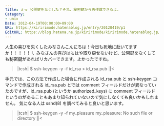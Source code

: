 ```yaml
---
Title: えっ 公開鍵をなくした？それ、秘密鍵から再作成できるよ。
Category:
- unix
Date: 2012-04-19T00:00:00+09:00
URL: https://kiririmode.hatenablog.jp/entry/20120419/p1
EditURL: https://blog.hatena.ne.jp/kiririmode/kiririmode.hatenablog.jp/atom/entry/8454420450078210337
---
```


人生の喜びを失くしたみなさんこんにちは！今日も死地に赴いてますか！！！！！ｌ
みなさんの喜びはもはや取り戻せないけど、公開鍵をなくしても秘密鍵があればリカバーできます。よかったですね。

>|tcsh|
$ ssh-keygen -y -f id_rsa > id_rsa.pub
||<

手元では、この方法で作成した場合に作成される id_rsa.pub と ssh-keygen コマンドで作成される id_rsa.pub とでは comment フィールドだけが異なっていたのですが、id_rsa.pub (というか authorized_keys) に comment フィールドというのがあることもあまり知られていないので気にしなくても良いかもしれません。
気になる人は sshd(8) を調べてみると良いと思います。

>|tcsh|
$ ssh-keygen -y -f my_pleasure
my_pleasure: No such file or directory
||<
